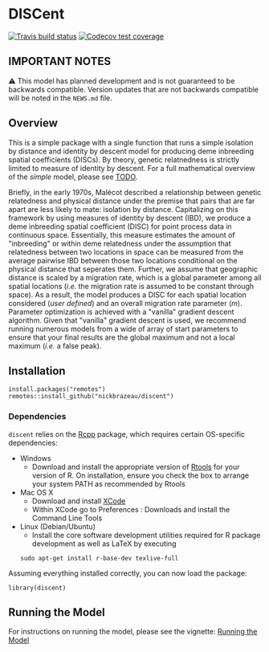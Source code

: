 # DISCent
<!-- badges: start -->
[![Travis build status](https://travis-ci.com/nickbrazeau/discent.svg?branch=main)](https://travis-ci.com/nickbrazeau/discent)
[![Codecov test coverage](https://codecov.io/gh/nickbrazeau/discent/branch/master/graph/badge.svg)](https://codecov.io/gh/nickbrazeau/discent?branch=master)
<!-- badges: end -->

<description>

## IMPORTANT NOTES
:warning: This model has planned development and is not guaranteed to be backwards compatible. Version updates that are not backwards compatible will be noted in the `NEWS.md` file.


## Overview
This is a simple package with a single function that runs a simple isolation by distance and identity by descent model for producing deme inbreeding spatial coefficients (DISCs). By theory, genetic relatnedness is strictly limited to measure of identity by descent. For a full mathematical overview of the _simple_ model, please see [TODO](). 
  
Briefly, in the early 1970s, Malécot described a relationship between genetic relatedness and physical distance under the premise that pairs that are far apart are less likely to mate: isolation by distance. Capitalizing on this framework by using measures of identity by descent (IBD), we produce a deme inbreeding spatial coefficient (DISC) for point process data in continuous space. Essentially, this measure estimates the amount of "inbreeding" or within deme relatedness under the assumption that relatedness between two locations in space can be measured from the average pairwise IBD between those two locations conditional on the physical distance that seperates them. Further, we assume that geographic distance is scaled by a migration rate, which is a global parameter among all spatial locations (_i.e._ the migration rate is assumed to be constant through space). As a result, the model produces a DISC for each spatial location considered (_user defined_) and an overall migration rate parameter (_m_). Parameter optimization is achieved with a "vanilla" gradient descent algorithm. Given that "vanilla" gradient descent is used, we recommend running numerous models from a wide of array of start parameters to ensure that your final results are the global maximum and not a local maximum (_i.e._ a false peak).  



## Installation 
```
install.packages("remotes")
remotes::install_github("nickbrazeau/discent")
```
### Dependencies
`discent` relies on the [Rcpp](https://cran.r-project.org/web/packages/Rcpp/index.html) package, which requires certain OS-specific dependencies: 

* Windows
    - Download and install the appropriate version of [Rtools](https://cran.rstudio.com/bin/windows/Rtools/) for your version of R. On installation, ensure you check the box to arrange your system PATH as recommended by Rtools
* Mac OS X
    - Download and install [XCode](http://itunes.apple.com/us/app/xcode/id497799835?mt=12)
    - Within XCode go to Preferences : Downloads and install the Command Line Tools
* Linux (Debian/Ubuntu)
    - Install the core software development utilities required for R package development as well as LaTeX by executing
    ```
    sudo apt-get install r-base-dev texlive-full
    ```

Assuming everything installed correctly, you can now load the package:

```
library(discent)
```


## Running the Model 
For instructions on running the model, please see the vignette: [Running the Model]()
